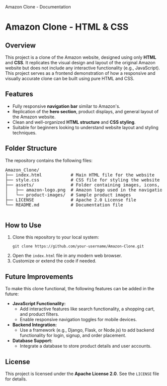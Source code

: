 <!DOCTYPE html>
<html>
<head>Amazon Clone - Documentation</head>
<body>
    <h1>Amazon Clone - HTML & CSS</h1>
    <h2>Overview</h2>
    <p>
        This project is a clone of the Amazon website, designed using only <strong>HTML</strong> and <strong>CSS</strong>.
        It replicates the visual design and layout of the original Amazon website but does not include any interactive
        functionality (e.g., JavaScript). This project serves as a frontend demonstration of how a responsive and
        visually accurate clone can be built using pure HTML and CSS.
    </p>
    <h2>Features</h2>
    <ul>
        <li>Fully responsive <strong>navigation bar</strong> similar to Amazon's.</li>
        <li>Replication of the <strong>hero section</strong>, product displays, and general layout of the Amazon website.</li>
        <li>Clean and well-organized <strong>HTML structure</strong> and <strong>CSS styling</strong>.</li>
        <li>Suitable for beginners looking to understand website layout and styling techniques.</li>
    </ul>
    <h2>Folder Structure</h2>
    <p>The repository contains the following files:</p>
    <pre>
Amazon_Clone/
├── index.html           # Main HTML file for the website
├── style.css            # CSS file for styling the website
├── assets/              # Folder containing images, icons, and other assets
│   ├── amazon-logo.png  # Amazon logo used in the navigation bar
│   └── product-images/  # Sample product images
├── LICENSE              # Apache 2.0 License file
└── README.md            # Documentation file
    </pre>
    <h2>How to Use</h2>
    <ol>
        <li>Clone this repository to your local system:</li>
        <pre><code>git clone https://github.com/your-username/Amazon-Clone.git</code></pre>
        <li>Open the <code>index.html</code> file in any modern web browser.</li>
        <li>Customize or extend the code if needed.</li>
    </ol>
    <h2>Future Improvements</h2>
    <p>To make this clone functional, the following features can be added in the future:</p>
    <ul>
        <li>
            <strong>JavaScript Functionality:</strong>
            <ul>
                <li>Add interactive features like search functionality, a shopping cart, and product filters.</li>
                <li>Enable responsive navigation toggles for mobile devices.</li>
            </ul>
        </li>
        <li>
            <strong>Backend Integration:</strong>
            <ul>
                <li>Use a framework (e.g., Django, Flask, or Node.js) to add backend functionality for login, signup, and order placement.</li>
            </ul>
        </li>
        <li>
            <strong>Database Support:</strong>
            <ul>
                <li>Integrate a database to store product details and user accounts.</li>
            </ul>
        </li>
    </ul>
    <h2>License</h2>
    <p>
        This project is licensed under the <strong>Apache License 2.0</strong>. See the <code>LICENSE</code> file for details.
    </p>
</body>
</html>
